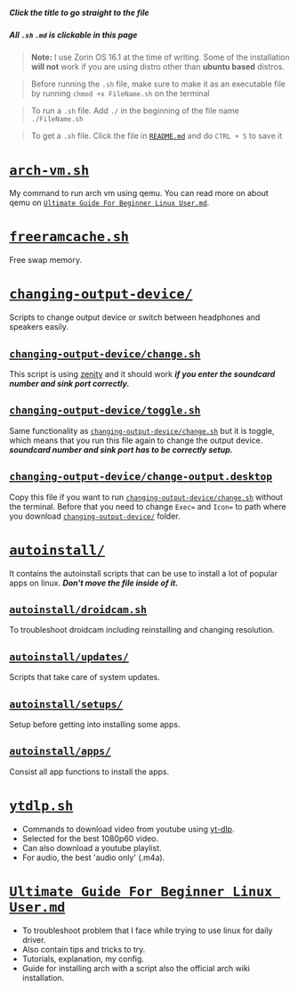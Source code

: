 ##### Click the title to go straight to the file

##### All `.sh` `.md` is clickable in this page

> **Note:** I use Zorin OS 16.1 at the time of writing. Some of the installation **will not** work if you are using distro other than **ubuntu based** distros.

> Before running the `.sh` file, make sure to make it as an executable file by running
> `chmod +x FileName.sh` on the terminal

> To run a `.sh` file. Add `./` in the beginning of the file name
> `./FileName.sh`

> To get a `.sh` file. Click the file in [`README.md`] and do `CTRL + S` to save it

# [`arch-vm.sh`]

My command to run arch vm using qemu.
You can read more on about qemu on [`Ultimate Guide For Beginner Linux User.md`].

# [`freeramcache.sh`]

Free swap memory.

# [`changing-output-device/`]

Scripts to change output device or switch between headphones and speakers easily.

## [`changing-output-device/change.sh`]

This script is using [zenity] and it should work **_if you enter the soundcard number and sink port correctly._**

## [`changing-output-device/toggle.sh`]

Same functionality as [`changing-output-device/change.sh`] but it is toggle, which means that you run this file again to change the output device. **_soundcard number and sink port has to be correctly setup._**

## [`changing-output-device/change-output.desktop`]

Copy this file if you want to run [`changing-output-device/change.sh`] without the terminal.
Before that you need to change `Exec=` and `Icon=` to path where you download [`changing-output-device/`] folder.

# [`autoinstall/`]

It contains the autoinstall scripts that can be use to install a lot of popular apps on linux. **_Don't move the file inside of it._**

## [`autoinstall/droidcam.sh`]

To troubleshoot droidcam including reinstalling and changing resolution.

## [`autoinstall/updates/`]

Scripts that take care of system updates.

## [`autoinstall/setups/`]

Setup before getting into installing some apps.

## [`autoinstall/apps/`]

Consist all app functions to install the apps.

# [`ytdlp.sh`]

- Commands to download video from youtube using [yt-dlp].
- Selected for the best 1080p60 video.
- Can also download a youtube playlist.
- For audio, the best 'audio only' (.m4a).

# [`Ultimate Guide For Beginner Linux User.md`]

- To troubleshoot problem that I face while trying to use linux for daily driver.
- Also contain tips and tricks to try.
- Tutorials, explanation, my config.
- Guide for installing arch with a script also the official arch wiki installation.

[zenity]: https://help.gnome.org/users/zenity/stable/
[yt-dlp]: https://github.com/yt-dlp/yt-dlp

[`arch-vm.sh`]: https://raw.githubusercontent.com/get543/linux-beginner-guide/main/arch-vm.sh
[`freeramcache.sh`]: https://raw.githubusercontent.com/get543/linux-beginner-guide/main/freeramcache.sh
[`ytdlp.sh`]: https://raw.githubusercontent.com/get543/linux-beginner-guide/main/ytdlp.sh

[`changing-output-device/`]: https://github.com/get543/linux-beginner-guide/tree/main/changing-output-device
[`changing-output-device/change.sh`]: https://raw.githubusercontent.com/get543/linux-beginner-guide/main/changing-output-device/change.sh
[`changing-output-device/toggle.sh`]: https://raw.githubusercontent.com/get543/linux-beginner-guide/main/changing-output-device/toggle.sh
[`changing-output-device/change-output.desktop`]: https://raw.githubusercontent.com/get543/linux-beginner-guide/main/changing-output-device/change-output.desktop

[`autoinstall/`]: https://github.com/get543/linux-beginner-guide/tree/main/autoinstall
[`autoinstall/apps/`]: https://github.com/get543/linux-beginner-guide/tree/main/autoinstall/apps
[`autoinstall/setups/`]: https://github.com/get543/linux-beginner-guide/tree/main/autoinstall/setups
[`autoinstall/updates/`]: https://github.com/get543/linux-beginner-guide/tree/main/autoinstall/updates
[`autoinstall/droidcam.sh`]: https://raw.githubusercontent.com/get543/linux-beginner-guide/main/autoinstall/droidcam.sh

[`ultimate guide for beginner linux user.md`]: https://github.com/get543/linux-beginner-guide/blob/main/Ultimate%20Guide%20For%20Beginner%20Linux%20User.md
[`readme.md`]: https://github.com/get543/linux-beginner-guide/blob/main/README.md
